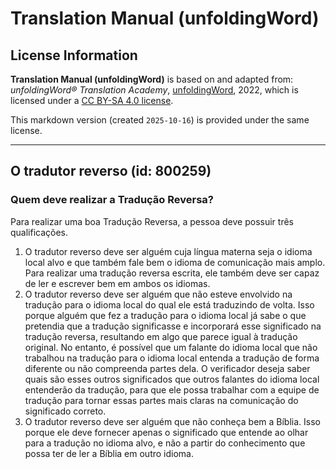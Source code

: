# Translation Manual (unfoldingWord)

## License Information

**Translation Manual (unfoldingWord)** is based on and adapted from: _unfoldingWord® Translation Academy_, [unfoldingWord](https://unfoldingword.org/utw), 2022, which is licensed under a [CC BY-SA 4.0 license](https://creativecommons.org/licenses/by-sa/4.0/legalcode.en).

This markdown version (created `2025-10-16`) is provided under the same license.



--------------------------------

## O tradutor reverso (id: 800259)

### Quem deve realizar a Tradução Reversa?

Para realizar uma boa Tradução Reversa, a pessoa deve possuir três qualificações.

1. O tradutor reverso deve ser alguém cuja língua materna seja o idioma local alvo e que também fale bem o idioma de comunicação mais amplo. Para realizar uma tradução reversa escrita, ele também deve ser capaz de ler e escrever bem em ambos os idiomas.
2. O tradutor reverso deve ser alguém que não esteve envolvido na tradução para o idioma local do qual ele está traduzindo de volta. Isso porque alguém que fez a tradução para o idioma local já sabe o que pretendia que a tradução significasse e incorporará esse significado na tradução reversa, resultando em algo que parece igual à tradução original. No entanto, é possível que um falante do idioma local que não trabalhou na tradução para o idioma local entenda a tradução de forma diferente ou não compreenda partes dela. O verificador deseja saber quais são esses outros significados que outros falantes do idioma local entenderão da tradução, para que ele possa trabalhar com a equipe de tradução para tornar essas partes mais claras na comunicação do significado correto.
3. O tradutor reverso deve ser alguém que não conheça bem a Bíblia. Isso porque ele deve fornecer apenas o significado que entende ao olhar para a tradução no idioma alvo, e não a partir do conhecimento que possa ter de ler a Bíblia em outro idioma.


